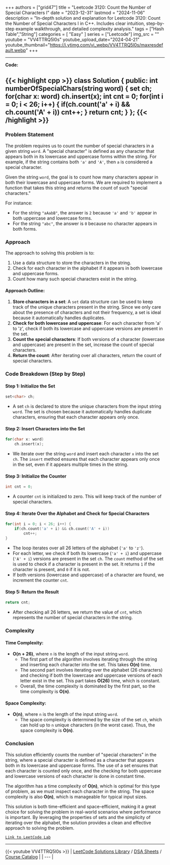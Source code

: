 
+++
authors = ["grid47"]
title = "Leetcode 3120: Count the Number of Special Characters I"
date = "2023-12-31"
lastmod = "2024-11-06"
description = "In-depth solution and explanation for Leetcode 3120: Count the Number of Special Characters I in C++. Includes clear intuition, step-by-step example walkthrough, and detailed complexity analysis."
tags = ["Hash Table","String"]
categories = [
    "Easy"
]
series = ["Leetcode"]
img_src = ""
youtube = "VV4TTRQ5l0s"
youtube_upload_date="2024-04-21"
youtube_thumbnail="https://i.ytimg.com/vi_webp/VV4TTRQ5l0s/maxresdefault.webp"
+++



---
**Code:**

{{< highlight cpp >}}
class Solution {
public:
    int numberOfSpecialChars(string word) {
        set<char> ch;
        for(char x: word)
                ch.insert(x);
        int cnt = 0;
        for(int i = 0; i < 26; i++) {
            if(ch.count('a' + i) && ch.count('A' + i))
                cnt++;
        }
        return cnt;
    }
};
{{< /highlight >}}
---

### Problem Statement

The problem requires us to count the number of special characters in a given string `word`. A "special character" is defined as any character that appears both in its lowercase and uppercase forms within the string. For example, if the string contains both `'a'` and `'A'`, then `a` is considered a special character.

Given the string `word`, the goal is to count how many characters appear in both their lowercase and uppercase forms. We are required to implement a function that takes this string and returns the count of such "special characters."

For instance:
- For the string `"aAabB"`, the answer is `2` because `'a'` and `'b'` appear in both uppercase and lowercase forms.
- For the string `"abc"`, the answer is `0` because no character appears in both forms.

### Approach

The approach to solving this problem is to:
1. Use a data structure to store the characters in the string.
2. Check for each character in the alphabet if it appears in both lowercase and uppercase forms.
3. Count how many such special characters exist in the string.

#### Approach Outline:
1. **Store characters in a set**: A `set` data structure can be used to keep track of the unique characters present in the string. Since we only care about the presence of characters and not their frequency, a set is ideal because it automatically handles duplicates.
2. **Check for both lowercase and uppercase**: For each character from 'a' to 'z', check if both its lowercase and uppercase versions are present in the set.
3. **Count the special characters**: If both versions of a character (lowercase and uppercase) are present in the set, increase the count of special characters.
4. **Return the count**: After iterating over all characters, return the count of special characters.

### Code Breakdown (Step by Step)

#### Step 1: Initialize the Set
```cpp
set<char> ch;
```
- A set `ch` is declared to store the unique characters from the input string `word`. The set is chosen because it automatically handles duplicate characters, ensuring that each character appears only once.

#### Step 2: Insert Characters into the Set
```cpp
for(char x: word)
    ch.insert(x);
```
- We iterate over the string `word` and insert each character `x` into the set `ch`. The `insert` method ensures that each character appears only once in the set, even if it appears multiple times in the string.

#### Step 3: Initialize the Counter
```cpp
int cnt = 0;
```
- A counter `cnt` is initialized to zero. This will keep track of the number of special characters.

#### Step 4: Iterate Over the Alphabet and Check for Special Characters
```cpp
for(int i = 0; i < 26; i++) {
    if(ch.count('a' + i) && ch.count('A' + i))
        cnt++;
}
```
- The loop iterates over all 26 letters of the alphabet (`'a'` to `'z'`).
- For each letter, we check if both its lowercase (`'a' + i`) and uppercase (`'A' + i`) versions are present in the set `ch`. The `count` method of the set is used to check if a character is present in the set. It returns `1` if the character is present, and `0` if it is not.
- If both versions (lowercase and uppercase) of a character are found, we increment the counter `cnt`.

#### Step 5: Return the Result
```cpp
return cnt;
```
- After checking all 26 letters, we return the value of `cnt`, which represents the number of special characters in the string.

### Complexity

#### Time Complexity:
- **O(n + 26)**, where `n` is the length of the input string `word`.
  - The first part of the algorithm involves iterating through the string and inserting each character into the set. This takes **O(n)** time.
  - The second part involves iterating over the alphabet (26 characters) and checking if both the lowercase and uppercase versions of each letter exist in the set. This part takes **O(26)** time, which is constant.
  - Overall, the time complexity is dominated by the first part, so the time complexity is **O(n)**.

#### Space Complexity:
- **O(n)**, where `n` is the length of the input string `word`.
  - The space complexity is determined by the size of the set `ch`, which can hold up to `n` unique characters (in the worst case). Thus, the space complexity is **O(n)**.

### Conclusion

This solution efficiently counts the number of "special characters" in the string, where a special character is defined as a character that appears both in its lowercase and uppercase forms. The use of a set ensures that each character is counted only once, and the checking for both uppercase and lowercase versions of each character is done in constant time.

The algorithm has a time complexity of **O(n)**, which is optimal for this type of problem, as we must inspect each character in the string. The space complexity is also **O(n)**, which is manageable for typical input sizes.

This solution is both time-efficient and space-efficient, making it a great choice for solving the problem in real-world scenarios where performance is important. By leveraging the properties of sets and the simplicity of iterating over the alphabet, the solution provides a clean and effective approach to solving the problem.

[`Link to LeetCode Lab`](https://leetcode.com/problems/count-the-number-of-special-characters-i/description/)

---
{{< youtube VV4TTRQ5l0s >}}
| [LeetCode Solutions Library](https://grid47.xyz/leetcode/) / [DSA Sheets](https://grid47.xyz/sheets/) / [Course Catalog](https://grid47.xyz/courses/) |
| --- |
